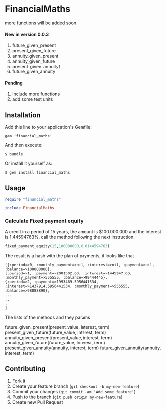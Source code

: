 # FinancialMaths

more functions will be added soon

#### New in version 0.0.3

   1. future_given_present
   2. present_given_future
   3. annuity_given_present
   4. annuity_given_future
   5. present_given_annuity(
   6. future_given_annuity

#### Pending
   1. include more functions
   3. add some test units

## Installation

Add this line to your application's Gemfile:

    gem 'financial_maths'

And then execute:

    $ bundle

Or install it yourself as:

    $ gem install financial_maths

## Usage
```ruby
require "financial_maths"

include FinancialMaths

```

### Calculate Fixed payment equity
A credit in a period of 15 years, the amount is $100.000.000 and the interest is 1.44594763%, 
call the method following the next instruction.
	
```ruby
fixed_payment_equity(15,100000000,0.0144594763)
```
The result is a hash with the plan of payments, it looks like that
	
	[{:period=>0, :monthly_payment=>nil, :interest=>nil, :payment=>nil, :balance=>100000000}, 
	{:period=>1, :payment=>2001502.63, :interest=>1445947.63, :monthly_payment=>555555, :balance=>99444445},
	{:period=>2, :payment=>1993469.5956441534, :interest=>1437914.5956441534, :monthly_payment=>555555, :balance=>98888890},
	...
	..
	.
	]

The lists of the methods and they params

  future_given_present(present_value, interest, term)
  present_given_future(future_value, interest, term)
  annuity_given_present(present_value, interest, term)
  annuity_given_future(future_value, interest, term)
  present_given_annuity(annuity, interest, term)
  future_given_annuity(annuity, interest, term)

## Contributing

1. Fork it
2. Create your feature branch (`git checkout -b my-new-feature`)
3. Commit your changes (`git commit -am 'Add some feature'`)
4. Push to the branch (`git push origin my-new-feature`)
5. Create new Pull Request
